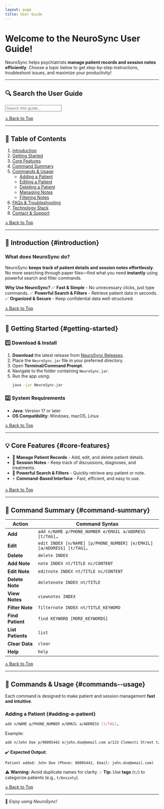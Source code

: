 ```yaml
---
layout: page
title: User Guide
---
```


# **Welcome to the NeuroSync User Guide!**

NeuroSync helps psychiatrists **manage patient records and session notes efficiently**. Choose a topic below to get step-by-step instructions, troubleshoot issues, and maximize your productivity!

---

## 🔍 **Search the User Guide**
<input type="text" id="search-box" placeholder="Search this guide..." onkeyup="searchFunction()">
<ul id="search-results"></ul>

<script>
function searchFunction() {
    var input, filter, ul, li, a, i, txtValue;
    input = document.getElementById("search-box");
    filter = input.value.toUpperCase();
    ul = document.getElementById("search-results");
    ul.innerHTML = "";

    document.querySelectorAll("h1, h2, h3, p, li, code").forEach(function(el) {
        txtValue = el.textContent || el.innerText;
        if (txtValue.toUpperCase().indexOf(filter) > -1) {
            var li = document.createElement("li");
            li.innerHTML = '<a href="#' + el.id + '">' + txtValue.substring(0, 50) + '...</a>';
            ul.appendChild(li);
        }
    });
}
</script>

[🔝 Back to Top](#welcome-to-the-neurosync-user-guide)

---

## 📜 Table of Contents
1. [Introduction](#introduction)
2. [Getting Started](#getting-started)
3. [Core Features](#core-features)
4. [Command Summary](#command-summary)
5. [Commands & Usage](#commands--usage)
   - [Adding a Patient](#adding-a-patient)
   - [Editing a Patient](#editing-a-patient)
   - [Deleting a Patient](#deleting-a-patient)
   - [Managing Notes](#managing-notes)
   - [Filtering Notes](#filtering-notes)
6. [FAQs & Troubleshooting](#faqs--troubleshooting)
7. [Technology Stack](#technology-stack)
8. [Contact & Support](#contact--support)

[🔝 Back to Top](#welcome-to-the-neurosync-user-guide)

---

## 📢 **Introduction** {#introduction}

### What does NeuroSync do?
NeuroSync **keeps track of patient details and session notes effortlessly**. No more searching through paper files—find what you need **instantly** using powerful search and filter commands.

**Why Use NeuroSync?**
✅ **Fast & Simple** - No unnecessary clicks, just type commands.
✅ **Powerful Search & Filters** - Retrieve patient data in seconds.
✅ **Organized & Secure** - Keep confidential data well-structured.

[🔝 Back to Top](#welcome-to-the-neurosync-user-guide)

---

## 🚀 **Getting Started** {#getting-started}

### **1️⃣ Download & Install**
1. **Download** the latest release from [NeuroSync Releases](https://github.com/AY2223S1-CS2103T-W14-4/tp/releases).
2. Place the `NeuroSync.jar` file in your preferred directory.
3. Open **Terminal/Command Prompt**.
4. Navigate to the folder containing `NeuroSync.jar`.
5. Run the app using:
   ```bash
   java -jar NeuroSync.jar
   ```

### **2️⃣ System Requirements**
- **Java**: Version 17 or later
- **OS Compatibility**: Windows, macOS, Linux

[🔝 Back to Top](#welcome-to-the-neurosync-user-guide)

---

## 💡 **Core Features** {#core-features}

- 📁 **Manage Patient Records** - Add, edit, and delete patient details.
- 📝 **Session Notes** - Keep track of discussions, diagnoses, and treatments.
- 🔎 **Powerful Search & Filters** - Quickly retrieve any patient or note.
- ⚡ **Command-Based Interface** - Fast, efficient, and easy to use.

[🔝 Back to Top](#welcome-to-the-neurosync-user-guide)

---

## 🧭 **Command Summary** {#command-summary}

| **Action**       | **Command Syntax** |
|-----------------|-----------------------------------------------------------------------------------------|
| **Add**         | `add n/NAME p/PHONE_NUMBER e/EMAIL a/ADDRESS [t/TAG]…​` |
| **Edit**        | `edit INDEX [n/NAME] [p/PHONE_NUMBER] [e/EMAIL] [a/ADDRESS] [t/TAG]…​` |
| **Delete**      | `delete INDEX` |
| **Add Note**    | `note INDEX nt/TITLE nc/CONTENT` |
| **Edit Note**   | `editnote INDEX nt/TITLE nc/CONTENT` |
| **Delete Note** | `deletenote INDEX nt/TITLE` |
| **View Notes**  | `viewnotes INDEX` |
| **Filter Note** | `filternote INDEX nt/TITLE_KEYWORD` |
| **Find Patient** | `find KEYWORD [MORE_KEYWORDS]` |
| **List Patients** | `list` |
| **Clear Data** | `clear` |
| **Help** | `help` |

[🔝 Back to Top](#welcome-to-the-neurosync-user-guide)

---

## 🎯 **Commands & Usage** {#commands--usage}

Each command is designed to make patient and session management **fast and intuitive**.

### **Adding a Patient** {#adding-a-patient}
```bash
add n/NAME p/PHONE_NUMBER e/EMAIL a/ADDRESS [t/TAG]…​
```
Example:
```bash
add n/John Doe p/98005442 e/john.doe@email.com a/123 Clementi Street t/ADHD
```
✔️ **Expected Output:**
```
Patient added: John Doe (Phone: 98005442, Email: john.doe@email.com)
```
⚠️ **Warning:** Avoid duplicate names for clarity.
💡 **Tip:** Use **tags** (`t/`) to categorize patients (e.g., `t/Anxiety`).

[🔝 Back to Top](#welcome-to-the-neurosync-user-guide)

---

🚀 *Enjoy using NeuroSync!*
